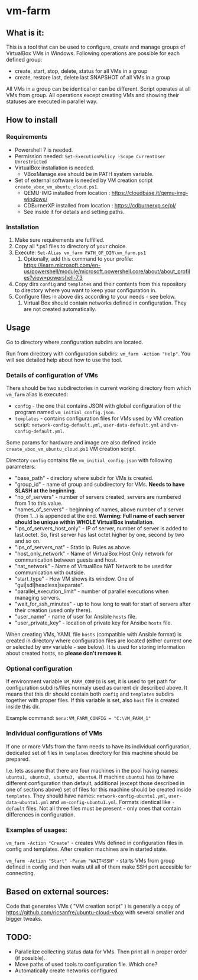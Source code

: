 # vm-farm

## What is it:

This is a tool that can be used to configure, create and manage groups of VirtualBox VMs in Windows.
Following operations are possible for each defined group: 
* create, start, stop, delete, status for all VMs in a group
* create, restore last, delete last SNAPSHOT of all VMs in a group

All VMs in a group can be identical or can be different. Script operates at all VMs from group. All operations except creating VMs and showing their statuses are executed in parallel way.

## How to install

### Requirements

* Powershell 7 is needed.
* Permission needed: `Set-ExecutionPolicy -Scope CurrentUser Unrestricted`
* VirtualBox installation is needed.
   * VBoxManage.exe should be in PATH system variable.
* Set of external software is needed by VM creation script `create_vbox_vm_ubuntu_cloud.ps1`.
   * QEMU-IMG installed  from location :  https://cloudbase.it/qemu-img-windows/
   * CDBurnerXP installed from location :  https://cdburnerxp.se/pl/
   * See inside it for details and setting paths.

### Installation

1. Make sure requirements are fulfilled.
2. Copy all *.ps1 files to directory of your choice.
3. Execute: `Set-Alias vm_farm PATH_OF_DIR\vm_farm.ps1`
   1. Optionally, add this command to your profile: https://learn.microsoft.com/en-us/powershell/module/microsoft.powershell.core/about/about_profiles?view=powershell-7.3
4. Copy dirs `config` and `templates` and their contents from this repository to directory where you want to keep your configuration in.
5. Configure files in above dirs according to your needs - see below.
   1. Virtual Box should contain networks defined in configuration. They are not created automatically.


## Usage

Go to directory where configuration subdirs are located.

Run from directory with configuration subdirs: `vm_farm -Action "Help"`. You will see detailed help about how to use the tool.


### Details of configuration of VMs

There should be two subdirectories in current working directory from which `vm_farm` alias is executed:
* `config` - the one that contains JSON with global configuration of the program named `vm_initial_config.json`.
* `templates` - contains configuration files for VMs used by VM creation script: `network-config-default.yml`, `user-data-default.yml` and `vm-config-default.yml`.

Some params for hardware and image are also defined inside `create_vbox_vm_ubuntu_cloud.ps1` VM creation script.

Directory `config` contains file `vm_initial_config.json` with following parameters:
 -   "base_path" - directory where subdir for VMs is created.
 -   "group_id" - name of group and subdirectory for VMs. **Needs to have SLASH at the beginning**.
 -   "no_of_servers" - number of servers created, servers are numbered from 1 to this value.
 -   "names_of_servers" - beginning of names, above number of a server (from 1...) is appended at the end. **Warning: Full name of each server should be unique within WHOLE VirtualBox installation**.
 -   "ips_of_servers_host_only" - IP of server, number of server is added to last octet. So, first server has last octet higher by one, second by two and so on.
 -   "ips_of_servers_nat" - Static ip. Rules as above.
 -   "host_only_network" - Name of VirtualBox Host Only network for communication between guests and host.
 -   "nat_network" - Name of VirtualBox NAT Network to be used for communication with outside.
 -   "start_type" - How VM shows its window. One of "gui|sdl|headless|separate".
 -   "parallel_execution_limit" - number of parallel executions when managing servers.
 -   "wait_for_ssh_minutes" - up to how long to wait for start of servers after their creation (used only there).
 -   "user_name" - name of user for Ansible `hosts` file.
 -   "user_private_key" - location of private key for Ansibe `hosts` file.

When creating VMs, YAML file `hosts` (compatible with Ansible format) is created in directory where configuration files are located (either current one or selected by env variable - see below). It is used for storing information about created hosts, so **please don't remove it**.


### Optional configuration

If environment variable `VM_FARM_CONFIG` is set, it is used to get path for configuration subdirs/files normaly used as current dir described above. 
It means that this dir should contain both `config` and `templates` subdirs together with proper files. If this variable is set, also `host` file is created inside this dir.

Example command: 
`$env:VM_FARM_CONFIG = "C:\VM_FARM_1"`

### Individual configurations of VMs

If one or more VMs from the farm needs to have its individual configuration, dedicated set of files in `templates` directory for this machine should be prepared.

I.e. lets assume that there are four machines in the pool having names: `ubuntu1, ubuntu2, ubuntu3, ubuntu4`. If machine `ubuntu1` has to have different configuration than default, additional (except those described in one of sections above) set of files for this machine should be created inside `templates`. They should have names: `network-config-ubuntu1.yml`, `user-data-ubuntu1.yml` and `vm-config-ubuntu1.yml`. Formats identical like `-default` files. Not all three files must be present - only ones that contain differences in configuration.

### Examples of usages:

`vm_farm -Action "Create"` - creates VMs defined in configuration files in config and templates. After creation machines are in started state.

`vm_farm -Action "Start" -Param "WAIT4SSH"` - starts VMs from group defined in config and then waits util all of them make SSH port accesible for connecting.

##  Based on external sources:

Code that generates VMs ( "VM creation script" ) is generally a copy of https://github.com/ricsanfre/ubuntu-cloud-vbox with several smaller and bigger tweaks.

## TODO:
 - Parallelize collecting status data for VMs. Then print all in proper order (if possible).
 - Move paths of used tools to configuration file. Which one?
 - Automatically create networks configured.
  